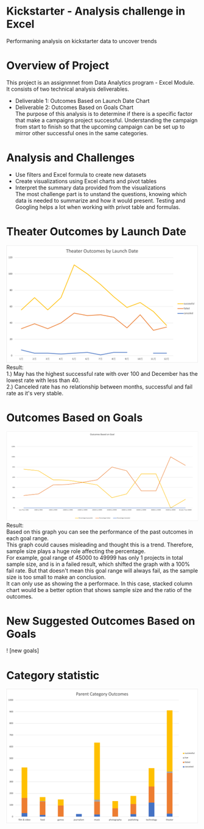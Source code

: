 # Kickstarter - Analysis challenge in Excel
Performaning analysis on kickstarter data to uncover trends


# Overview of Project
This project is an assignmnet from Data Analytics program - Excel Module. It consists of two technical analysis deliverables. 
- Deliverable 1: Outcomes Based on Launch Date Chart<br>
- Deliverable 2: Outcomes Based on Goals Chart<br>
The purpose of this analysis is to determine if there is a specific factor that make a campaigns project successful. Understanding the campaign from start to finish so that the upcoming campaign can be set up to mirror other successful ones in the same categories. 


# Analysis and Challenges
- Use filters and Excel formula to create new datasets<br>
- Create visualizations using Excel charts and pivot tables<br>
- Interpret the summary data provided from the visualizations<br>
The most challenge part is to unstand the questions, knowing which data is needed to summarize and how it would present.
Testing and Googling helps a lot when working with privot table and formulas. 


# Theater Outcomes by Launch Date
![date](Theater_Outcomes_vs_Launch.png)
Result:<br>
1.) May has the highest successful rate with over 100 and December has the lowest rate with less than 40.<br>
2.) Canceled rate has no relationship between months, successful and fail rate as it's very stable. 


# Outcomes Based on Goals
![goals](Outcomes_vs_Goals.png)
Result:<br>
Based on this graph you can see the performance of the past outcomes in each goal range.<br>
This graph could causes misleading and thought this is a trend.
Therefore, sample size plays a huge role affecting the percentage.<br>
For example, goal range of 45000 to 49999 has only 1 projects in total sample size, and is in a failed result, which shifted the graph with a 100% fail rate.
But that doesn't mean this goal range will always fail, as the sample size is too small to make an conclusion.<br>
It can only use as showing the a performace.
In this case, stacked column chart would be a better option that shows sample size and the ratio of the outcomes.<br>
# New Suggested Outcomes Based on Goals
! [new goals]


# Category statistic
![parent](Parent_Category_Outcomes.png)
